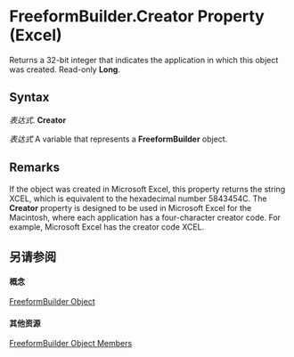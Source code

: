 
# FreeformBuilder.Creator Property (Excel)

Returns a 32-bit integer that indicates the application in which this object was created. Read-only  **Long**.


## Syntax

 _表达式_. **Creator**

 _表达式_ A variable that represents a **FreeformBuilder** object.


## Remarks

If the object was created in Microsoft Excel, this property returns the string XCEL, which is equivalent to the hexadecimal number 5843454C. The  **Creator** property is designed to be used in Microsoft Excel for the Macintosh, where each application has a four-character creator code. For example, Microsoft Excel has the creator code XCEL.


## 另请参阅


#### 概念


[FreeformBuilder Object](91c779ac-69bc-3b68-8ecb-1f9cc8e5b20e.md)
#### 其他资源


[FreeformBuilder Object Members](http://msdn.microsoft.com/library/025d724f-3984-eaa3-751b-2e6814d3499f%28Office.15%29.aspx)